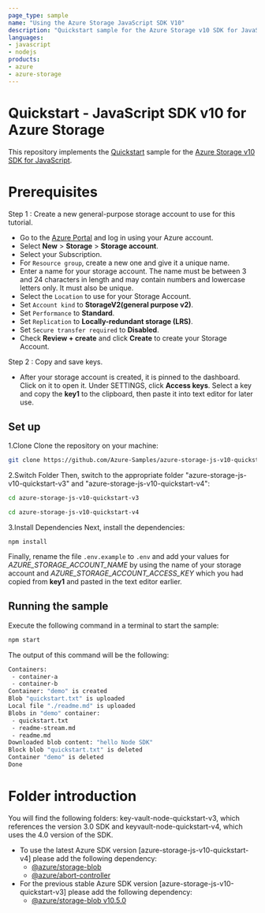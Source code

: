 ```yaml
---
page_type: sample
name: "Using the Azure Storage JavaScript SDK V10"
description: "Quickstart sample for the Azure Storage v10 SDK for JavaScript."
languages:
- javascript
- nodejs
products:
- azure
- azure-storage
---
```


# Quickstart - JavaScript SDK v10 for Azure Storage

This repository implements the [Quickstart](http://docs.microsoft.com/azure/storage/blobs/storage-quickstart-blobs-nodejs-v10) sample for the [Azure Storage v10 SDK for JavaScript](https://github.com/Azure/azure-storage-js).

# Prerequisites
Step 1 : Create a new general-purpose storage account to use for this tutorial. 
 
*  Go to the [Azure Portal](https://portal.azure.com) and log in using your Azure account. 
*  Select **New** > **Storage** > **Storage account**. 
*  Select your Subscription. 
*  For `Resource group`, create a new one and give it a unique name. 
*  Enter a name for your storage account. The name must be between 3 and 24 characters in length and may contain numbers and lowercase letters only. It must also be unique.
*  Select the `Location` to use for your Storage Account.
*  Set `Account kind` to **StorageV2(general purpose v2)**.
*  Set `Performance` to **Standard**. 
*  Set `Replication` to **Locally-redundant storage (LRS)**.
*  Set `Secure transfer required` to **Disabled**.
*  Check **Review + create** and click **Create** to create your Storage Account. 
 
Step 2 : Copy and save keys.
 
 * After your storage account is created, it is pinned to the dashboard. Click on it to open it. Under SETTINGS, click **Access keys**. Select a key and copy the **key1** to the clipboard, then paste it into text editor for later use.

## Set up

1.Clone
Clone the repository on your machine:

```bash
git clone https://github.com/Azure-Samples/azure-storage-js-v10-quickstart.git 
```

2.Switch Folder
Then, switch to the appropriate folder "azure-storage-js-v10-quickstart-v3" and "azure-storage-js-v10-quickstart-v4":

```bash
cd azure-storage-js-v10-quickstart-v3
```

```bash
cd azure-storage-js-v10-quickstart-v4
```

3.Install Dependencies
Next, install the dependencies:

    npm install

Finally, rename the file `.env.example` to `.env` and add your values for *AZURE_STORAGE_ACCOUNT_NAME* by using the name of your storage account and *AZURE_STORAGE_ACCOUNT_ACCESS_KEY* which you had copied from **key1** and pasted in the text editor earlier.


## Running the sample

Execute the following command in a terminal to start the sample:

```bash
npm start
```

The output of this command will be the following:

```bash
Containers:
 - container-a
 - container-b
Container: "demo" is created
Blob "quickstart.txt" is uploaded
Local file "./readme.md" is uploaded
Blobs in "demo" container:
 - quickstart.txt
 - readme-stream.md
 - readme.md
Downloaded blob content: "hello Node SDK"
Block blob "quickstart.txt" is deleted
Container "demo" is deleted
Done
```

# Folder introduction
You will find the following folders: key-vault-node-quickstart-v3, which references the version 3.0 SDK and keyvault-node-quickstart-v4, which uses the 4.0 version of the SDK.
* To use the latest Azure SDK version [azure-storage-js-v10-quickstart-v4] please add the following dependency:
  * [@azure/storage-blob](https://www.npmjs.com/package/@azure/storage-blob)
  * [@azure/abort-controller](https://www.npmjs.com/package/@azure/abort-controller)
* For the previous stable Azure SDK version [azure-storage-js-v10-quickstart-v3] please add the following dependency:
  * [@azure/storage-blob v10.5.0](https://www.npmjs.com/package/@azure/storage-blob/v/10.5.0)
